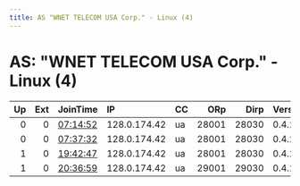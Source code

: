 ```yaml
---
title: AS "WNET TELECOM USA Corp." - Linux (4)
---
```


# AS: "WNET TELECOM USA Corp." - Linux (4)

|   Up |   Ext | JoinTime                                                                                            | IP           | CC   |   ORp |   Dirp | Version   | Contact   | Nickname     |   eFamMembers |
|-----:|------:|:----------------------------------------------------------------------------------------------------|:-------------|:-----|------:|-------:|:----------|:----------|:-------------|--------------:|
|    0 |     0 | [07:14:52](https://metrics.torproject.org/rs.html#details/464AC25647F39F2B632C6228F3C758AF63D841A0) | 128.0.174.42 | ua   | 28001 |  28030 | 0.4.2.7   | None      | Tor4aichoopi |             1 |
|    0 |     0 | [07:37:32](https://metrics.torproject.org/rs.html#details/5BC4321984074486366DCD321033EE85D614ACAF) | 128.0.174.42 | ua   | 28001 |  28030 | 0.4.2.7   | None      | Tor4aichoopi |             1 |
|    1 |     0 | [19:42:47](https://metrics.torproject.org/rs.html#details/40B9967FC4C306C23ACFFEBF7A5E87C96E353D1B) | 128.0.174.42 | ua   | 28001 |  28030 | 0.4.2.7   | None      | Tor4aichoopi |             1 |
|    1 |     0 | [20:36:59](https://metrics.torproject.org/rs.html#details/4BFB470E3C42B37700B13AF4D95C3CE01722281B) | 128.0.174.42 | ua   | 29001 |  29030 | 0.4.2.7   | None      | Tor4eayoquic |             1 |
